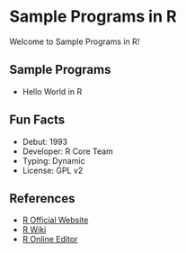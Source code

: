 # Sample Programs in R

Welcome to Sample Programs in R!

## Sample Programs

- Hello World in R

## Fun Facts

- Debut: 1993
- Developer: R Core Team
- Typing: Dynamic
- License: GPL v2

## References

- [R Official Website](https://www.r-project.org/)
- [R Wiki](https://en.wikipedia.org/wiki/R_(programming_language))
- [R Online Editor](https://www.jdoodle.com/execute-r-online)
